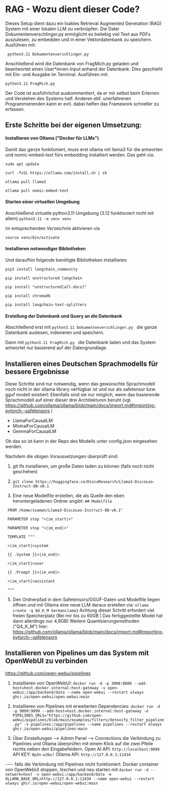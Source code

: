 # RAG - Wozu dient dieser Code?
Dieses Setup dient dazu ein loakles Retrieval Augmented Generation (RAG) System mit einer lokalen LLM zu verknüpfen. Die Datei Dokumentenverschlinger.py ermöglicht es beliebig viel Text aus PDFs auszulesen, zu embedden und in einer Vektordatenbank zu speichern. Ausführen mit:

``` python3.11 Dokumentenverschlinger.py```

Anschließend wird die Datenbank von FragMich.py geladen und beantwortet einen User*innen-Input anhand der Datenbank. Dies geschieht mit Ein- und Ausgabe im Terminal. Ausführen mit:

``` python3.11 FragMich.py ``` 

Der Code ist ausführlichst auskommentiert, da er mir selbst beim Erlernen und Verstehen des Systems half. Anderen ebf. unerfahrenen Programmierenden kann er evtl. dabei helfen das Framework schneller zu erfassen.


## Erste Schritte bei der eigenen Umsetzung:
#### Installieren von Ollama ("Docker für LLMs")
Damit das ganze funktioniert, muss erst ollama mit llama3 für die antworten und nomic-embed-text fürs embedding installiert werden. Das geht via:

```sudo apt update```

```curl -fsSL https://ollama.com/install.sh | sh```

```ollama pull llama3```

```ollama pull nomic-embed-text```

#### Starten einer virtuellen Umgebung
Anschließend virtuelle python3.11 Umgebung (3.12 funktioniert nicht mit allem)
```python3.11 -m venv venv```

im entsprechenden Verzeichnis aktivieren via

```source venv/bin/activate```

#### Installieren notwendiger Bibliotheken
Und daraufhin folgende benötigte Bibliotheken installieren:

```pip3 install langchain_community```

```pip install unstructured langchain```

```pip install "unstructured[all-docs]"```

```pip install chromadb```

```pip install langchain-text-splitters```

#### Erstellung der Datenbank und Query an die Datenbank
Abschließend erst mit 
```python3.11 Dokumentenverschlinger.py ```
die ganze Datenbank auslesen, indexieren und speichern. 

Dann mit
```python3.11 FragMich.py ```
die Datenbank laden und das System antwortet nur basierend auf der Datengrundlage.



## Installieren eines Deutschen Sprachmodells für bessere Ergebnisse 

Diese Schritte sind nur notwendig, wenn das gewünschte Sprachmodell noch nicht in der ollama library verfügbar ist und nur als safetensor bzw. gguf modell existiert:
Ebenfalls sind sie nur möglich, wenn das basierende Sprachmodell auf einer dieser drei Architekturen beruht (vgl. https://github.com/ollama/ollama/blob/main/docs/import.md#importing-pytorch--safetensors )
- LlamaForCausalLM
- MistralForCausalLM
- GemmaForCausalLM 

Ob das so ist kann in der Repo des Modells unter config.json eingesehen werden. 

Nachdem die obigen Voraussetzungen überprüft sind:
1. git lfs installieren, um große Daten laden zu können (falls noch nicht geschehen)
2. ```git clone https://huggingface.co/DiscoResearch/Llama3-DiscoLeo-Instruct-8B-v0.1```

4. Eine neue Modelfile erstellen, die als Quelle den eben heruntergeladenen Ordner angibt:
``` ## Modelfile ``` 

``` FROM /home/ssaman/Llama3-DiscoLeo-Instruct-8B-v0.1"```

 ``` PARAMETER stop "<|im_start|>"``` 

``` PARAMETER stop "<|im_end|>"``` 

``` TEMPLATE """``` 

``` <|im_start|>system``` 

``` {{ .System }}<|im_end|>``` 

``` <|im_start|>user``` 

``` {{ .Prompt }}<|im_end|>``` 

``` <|im_start|>assistant``` 

``` """``` 


5. Den Ordnerpfad in dem Safetensors/GGUF-Daten und Modelfile liegen öffnen und mit Ollama eine neue LLM daraus erstellen via:
```ollama create -q Q4_K_M GermanLlama3```
Achtung dieser Schritt erfordert viel freien Speicherplatz (Bei mir bis zu 60GB | Das fertiggestellte Model hat dann allerdings nur 4,9GB)
Weitere Quantisierungsmethoden ("Q4_K_M") hier: https://github.com/ollama/ollama/blob/main/docs/import.md#importing-pytorch--safetensors 


## Installieren von Pipelines um das System mit OpenWebUI zu verbinden
https://github.com/open-webui/pipelines 


1. Installieren von OpenWebUI:
```docker run -d -p 3000:8080 --add-host=host.docker.internal:host-gateway -v open-webui:/app/backend/data --name open-webui --restart always ghcr.io/open-webui/open-webui:main```

2. Installieren von Pipelines mit erweiterten Dependencies:
```docker run -d -p 9099:9099 --add-host=host.docker.internal:host-gateway -e PIPELINES_URLS="https://github.com/open-webui/pipelines/blob/main/examples/filters/detoxify_filter_pipeline.py" -v pipelines:/app/pipelines --name pipelines --restart always ghcr.io/open-webui/pipelines:main```

3. Über Einstellungen --> Admin Panel --> Connections die Verbindung zu Pipelines und Ollama überprüfen mit einem Klick auf die zwei Pfeile rechts neben den Eingabefeldern. 
Open AI API: ```http://localhost:9099``` API KEY: ```0p3n-w3bu!```
Ollama API: ```http://127.0.0.1:11434```

---- falls die Verbindung mit Pipelines nicht funktioniert. Docker container von OpenWebUI stoppen, löschen und neu starten mit 
```docker run -d --network=host -v open-webui:/app/backend/data -e OLLAMA_BASE_URL=http://127.0.0.1:11434 --name open-webui --restart always ghcr.io/open-webui/open-webui:main``` 
